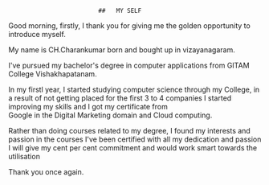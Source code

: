                              ##   MY SELF
Good morning, firstly, I thank you for giving me the golden opportunity to introduce myself.  

My name is CH.Charankumar born and bought up in vizayanagaram.  

I've pursued my bachelor's degree in computer applications from GITAM College Vishakhapatanam.  

In my firstl year, I started studying computer science through my College, in a result of not getting 
  placed for the first 3 to 4 companies I started improving my skills and I got my certificate from  
   Google in the Digital Marketing domain and Cloud computing.  

Rather than doing courses related to my degree, I found my interests and passion in the courses I've been   certified with all my dedication and passion I will give my cent per cent commitment and would   work smart towards the utilisation   

Thank you once again.  


